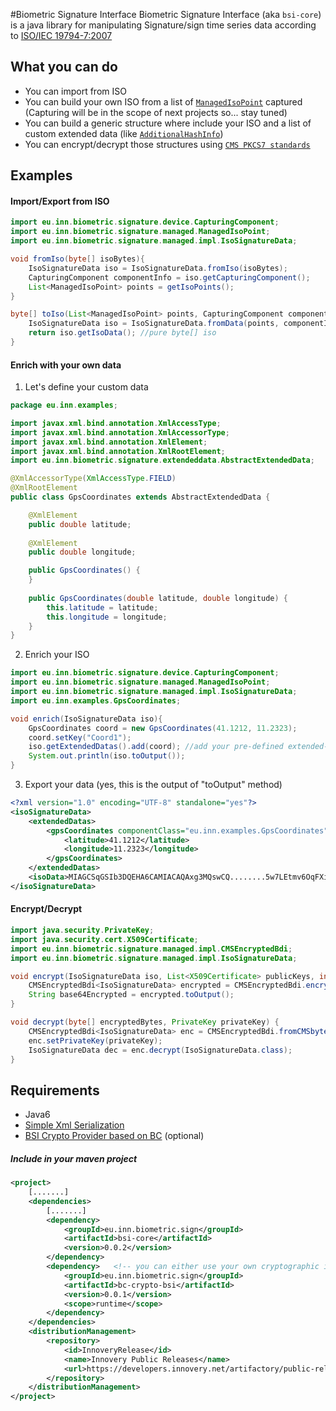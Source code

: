 #Biometric Signature Interface
Biometric Signature Interface (aka `bsi-core`) is a java library for manipulating Signature/sign time series data according to [ISO/IEC 19794-7:2007](http://www.iso.org/iso/home/store/catalogue_tc/catalogue_detail.htm?csnumber=38751)

## What you can do
* You can import from ISO
* You can build your own ISO from a list of [`ManagedIsoPoint`](src/main/java/eu/inn/biometric/signature/managed/ManagedIsoPoint.java) captured (Capturing will be in the scope of next projects so... stay tuned)
* You can build a generic structure where include your ISO and a list of custom extended data (like [`AdditionalHashInfo`](src/main/java/eu/inn/biometric/signature/extendeddata/impl/AdditionalHashInfo.java))
* You can encrypt/decrypt those structures using [`CMS PKCS7 standards`](https://en.wikipedia.org/wiki/Cryptographic_Message_Syntax)

## Examples
#### Import/Export from ISO
```java
import eu.inn.biometric.signature.device.CapturingComponent;
import eu.inn.biometric.signature.managed.ManagedIsoPoint;
import eu.inn.biometric.signature.managed.impl.IsoSignatureData;

void fromIso(byte[] isoBytes){	
	IsoSignatureData iso = IsoSignatureData.fromIso(isoBytes);
    CapturingComponent componentInfo = iso.getCapturingComponent();
    List<ManagedIsoPoint> points = getIsoPoints();
}

byte[] toIso(List<ManagedIsoPoint> points, CapturingComponent componentInfo){
	IsoSignatureData iso = IsoSignatureData.fromData(points, componentInfo);
    return iso.getIsoData(); //pure byte[] iso
}
```
#### Enrich with your own data
1) Let's define your custom data

```java
package eu.inn.examples;

import javax.xml.bind.annotation.XmlAccessType;
import javax.xml.bind.annotation.XmlAccessorType;
import javax.xml.bind.annotation.XmlElement;
import javax.xml.bind.annotation.XmlRootElement;
import eu.inn.biometric.signature.extendeddata.AbstractExtendedData;

@XmlAccessorType(XmlAccessType.FIELD)
@XmlRootElement
public class GpsCoordinates extends AbstractExtendedData {	

	@XmlElement
    public double latitude;
    
	@XmlElement
    public double longitude;

    public GpsCoordinates() {
	}
    
    public GpsCoordinates(double latitude, double longitude) {
    	this.latitude = latitude;
        this.longitude = longitude;
    }
}
```
2) Enrich your ISO

```java
import eu.inn.biometric.signature.device.CapturingComponent;
import eu.inn.biometric.signature.managed.ManagedIsoPoint;
import eu.inn.biometric.signature.managed.impl.IsoSignatureData;
import eu.inn.examples.GpsCoordinates;

void enrich(IsoSignatureData iso){		
	GpsCoordinates coord = new GpsCoordinates(41.1212, 11.2323);
    coord.setKey("Coord1");
    iso.getExtendedDatas().add(coord); //add your pre-defined extended-data    
    System.out.println(iso.toOutput());
}
```
3) Export your data (yes, this is the output of "toOutput" method)
```xml
<?xml version="1.0" encoding="UTF-8" standalone="yes"?>
<isoSignatureData>
    <extendedDatas>
        <gpsCoordinates componentClass="eu.inn.examples.GpsCoordinates" key="Coord1">
            <latitude>41.1212</latitude>
            <longitude>11.2323</longitude>
        </gpsCoordinates>
    </extendedDatas>
    <isoData>MIAGCSqGSIb3DQEHA6CAMIACAQAxg3MQswCQ........5w7LEtmv6OqFXiGbN9nf9vmAAAAAAAAAAAAAA=</isoData>
</isoSignatureData>
```
#### Encrypt/Decrypt
```java
import java.security.PrivateKey;
import java.security.cert.X509Certificate;
import eu.inn.biometric.signature.managed.impl.CMSEncryptedBdi;
import eu.inn.biometric.signature.managed.impl.IsoSignatureData;

void encrypt(IsoSignatureData iso, List<X509Certificate> publicKeys, int maxKeyLength){		
	CMSEncryptedBdi<IsoSignatureData> encrypted = CMSEncryptedBdi.encrypt(origIso, certs, 128);
    String base64Encrypted = encrypted.toOutput();
}

void decrypt(byte[] encryptedBytes, PrivateKey privateKey) {
	CMSEncryptedBdi<IsoSignatureData> enc = CMSEncryptedBdi.fromCMSbytes(encryptedBytes);
	enc.setPrivateKey(privateKey);			
	IsoSignatureData dec = enc.decrypt(IsoSignatureData.class);
}
```
## Requirements
* Java6
* [Simple Xml Serialization](http://simple.sourceforge.net/)
* [BSI Crypto Provider based on BC](https://github.com/biosignin/bc-crypto-bsi) (optional)

##### Include in your maven project
```xml
<project>
	[.......]
	<dependencies>
    	[.......]
		<dependency>
			<groupId>eu.inn.biometric.sign</groupId>
			<artifactId>bsi-core</artifactId>
			<version>0.0.2</version>
		</dependency>
		<dependency>   <!-- you can either use your own cryptographic implementation -->
			<groupId>eu.inn.biometric.sign</groupId>
			<artifactId>bc-crypto-bsi</artifactId>	
			<version>0.0.1</version>
			<scope>runtime</scope>
		</dependency>
	</dependencies>
	<distributionManagement>
		<repository>
			<id>InnoveryRelease</id>
			<name>Innovery Public Releases</name>
			<url>https://developers.innovery.net/artifactory/public-release</url>
		</repository>
	</distributionManagement>
</project>

```
